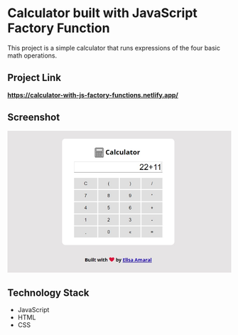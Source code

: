 # Calculator built with JavaScript Factory Function

This project is a simple calculator that runs expressions of the four basic math operations.

## Project Link

**https://calculator-with-js-factory-functions.netlify.app/**

## Screenshot

![Screenshot](assets/img/Screenshot.jpg)

## Technology Stack

+ JavaScript
+ HTML
+ CSS

